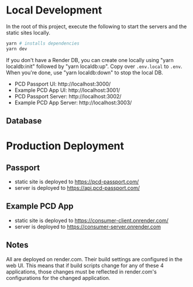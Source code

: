 # Local Development

In the root of this project, execute the following to start the servers and the static sites locally.

```bash
yarn # installs dependencies
yarn dev
```

If you don't have a Render DB, you can create one locally using "yarn localdb:init" followed by "yarn localdb:up". Copy over `.env.local` to `.env`. When you're done, use "yarn localdb:down" to stop the local DB.

- PCD Passport UI: http://localhost:3000/
- Example PCD App UI: http://localhost:3001/
- PCD Passport Server: http://localhost:3002/
- Example PCD App Server: http://localhost:3003/

## Database

# Production Deployment

## Passport

- static site is deployed to https://pcd-passport.com/
- server is deployed to https://api.pcd-passport.com/

## Example PCD App

- static site is deployed to https://consumer-client.onrender.com/
- server is deployed to https://consumer-server.onrender.com

## Notes

All are deployed on render.com. Their build settings are configured in the web UI. This means that if build scripts change for any of these 4 applications, those changes must be reflected in render.com's configurations for the changed application.
